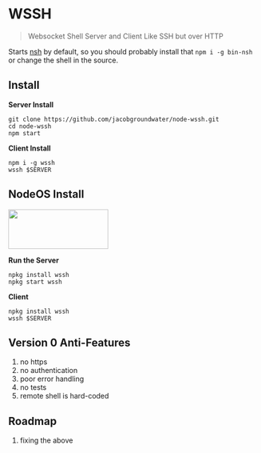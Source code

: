 # WSSH

> Websocket Shell Server and Client
> Like SSH but over HTTP

Starts [nsh](https://github.com/jacobgroundwater/node-bin-nsh) by default,
so you should probably install that `npm i -g bin-nsh` or change the shell in the source.

## Install

**Server Install**
```
git clone https://github.com/jacobgroundwater/node-wssh.git
cd node-wssh
npm start
```

**Client Install**
```
npm i -g wssh
wssh $SERVER
```

## NodeOS Install

<a href="http://nodeos.github.io"><img src="http://i.imgur.com/pIJu2TS.png" width=200 height=79/></a>

**Run the Server**
```
npkg install wssh
npkg start wssh
```

**Client**
```
npkg install wssh
wssh $SERVER
```

## Version 0 Anti-Features

1. no https
2. no authentication
3. poor error handling
4. no tests
5. remote shell is hard-coded

## Roadmap

1. fixing the above
